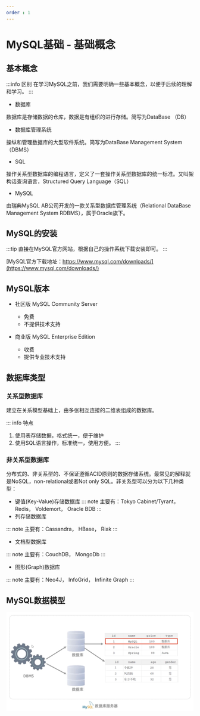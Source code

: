 ```yaml
---
order : 1
---
```

# MySQL基础 - 基础概念

## 基本概念

:::info 区别
在学习MySQL之前，我们需要明确一些基本概念，以便于后续的理解和学习。
:::

- 数据库

数据库是存储数据的仓库，数据是有组织的进行存储。简写为DataBase （DB）

- 数据库管理系统

操纵和管理数据库的大型软件系统。简写为DataBase Management System （DBMS）

- SQL

操作关系型数据库的编程语言，定义了一套操作关系型数据库的统一标准。又叫架构话查询语言，Structured Query Language（SQL）

- MySQL

由瑞典MySQL AB公司开发的一款关系型数据库管理系统（Relational DataBase Management System RDBMS），属于Oracle旗下。

## MySQL的安装

:::tip 
直接在MySQL官方网站，根据自己的操作系统下载安装即可。
:::

[MySQL官方下载地址：https://www.mysql.com/downloads/](https://www.mysql.com/downloads/)

## MySQL版本

- 社区版 MySQL Community Server
    - 免费
    - 不提供技术支持

- 商业版 MySQL Enterprise Edition
    - 收费
    - 提供专业技术支持

## 数据库类型

### 关系型数据库

建立在关系模型基础上，由多张相互连接的二维表组成的数据库。

::: info 特点
1. 使用表存储数据，格式统一，便于维护
2. 使用SQL语言操作，标准统一，使用方便。
::: 

### 非关系型数据库

分布式的、非关系型的、不保证遵循ACID原则的数据存储系统。最常见的解释就是NoSQL，non-relational或者Not only SQL。非关系型可以分为以下几种类型：


- 键值(Key-Value)存储数据库
::: note
主要有：Tokyo Cabinet/Tyrant， Redis， Voldemort， Oracle BDB
:::
- 列存储数据库

::: note 
主要有：Cassandra， HBase， Riak
::: 
- 文档型数据库

::: note
主要有：CouchDB， MongoDb
:::
- 图形(Graph)数据库

::: note 
主要有：Neo4J， InfoGrid， Infinite Graph
:::

## MySQL数据模型

![MySQL数据模型](../../../assets/mysql-base/2023-04-08-23-50-11.png)